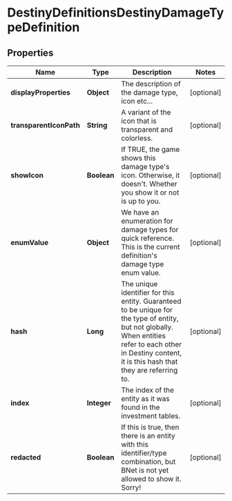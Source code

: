 
# DestinyDefinitionsDestinyDamageTypeDefinition

## Properties
Name | Type | Description | Notes
------------ | ------------- | ------------- | -------------
**displayProperties** | **Object** | The description of the damage type, icon etc... |  [optional]
**transparentIconPath** | **String** | A variant of the icon that is transparent and colorless. |  [optional]
**showIcon** | **Boolean** | If TRUE, the game shows this damage type&#39;s icon. Otherwise, it doesn&#39;t. Whether you show it or not is up to you. |  [optional]
**enumValue** | **Object** | We have an enumeration for damage types for quick reference. This is the current definition&#39;s damage type enum value. |  [optional]
**hash** | **Long** | The unique identifier for this entity. Guaranteed to be unique for the type of entity, but not globally.  When entities refer to each other in Destiny content, it is this hash that they are referring to. |  [optional]
**index** | **Integer** | The index of the entity as it was found in the investment tables. |  [optional]
**redacted** | **Boolean** | If this is true, then there is an entity with this identifier/type combination, but BNet is not yet allowed to show it. Sorry! |  [optional]



